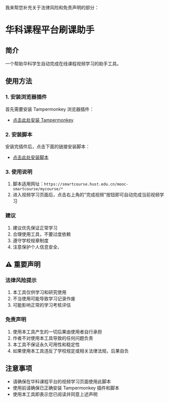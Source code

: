 

我来帮您补充关于法律风险和免责声明的部分：

# 华科课程平台刷课助手

## 简介
一个帮助华科学生自动完成在线课程视频学习的助手工具。

## 使用方法

### 1. 安装浏览器插件
首先需要安装 Tampermonkey 浏览器插件：
- [点击此处安装 Tampermonkey](https://chromewebstore.google.com/detail/%E7%AF%A1%E6%94%B9%E7%8C%B4/dhdgffkkebhmkfjojejmpbldmpobfkfo?hl=zh-CN)

### 2. 安装脚本
安装完插件后，点击下面的链接安装脚本：
- [点击此处安装脚本](https://greasyfork.org/zh-CN/scripts/522785-%E5%8D%8E%E7%A7%91%E8%AF%BE%E7%A8%8B%E5%B9%B3%E5%8F%B0%E5%88%B7%E8%AF%BE%E5%8A%A9%E6%89%8B)

### 3. 使用说明
1. 脚本适用网址：`https://smartcourse.hust.edu.cn/mooc-smartcourse/mycourse/*`
2. 进入视频学习页面后，点击右上角的"完成视频"按钮即可自动完成当前视频学习

### 建议
1. 建议优先保证正常学习
2. 合理使用工具，不要过度依赖
3. 遵守学校规章制度
4. 注意保护个人信息安全、

## ⚠️ 重要声明

### 法律风险提示
1. 本工具仅供学习和研究使用
2. 不当使用可能导致学习记录作废
3. 可能影响正常的学习考核评估

### 免责声明
1. 使用本工具产生的一切后果由使用者自行承担
2. 作者不对使用本工具导致的任何问题负责
3. 本工具不保证永久可用性和稳定性
4. 如果使用本工具违反了学校规定或相关法律法规，后果自负

## 注意事项
- 请确保在华科课程平台的视频学习页面使用此脚本
- 使用前请确保已正确安装 Tampermonkey 插件和脚本
- 使用本工具即表示您已阅读并同意上述声明
